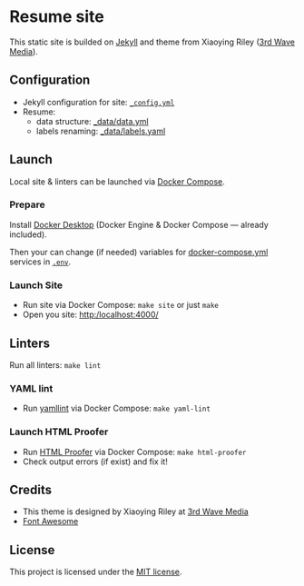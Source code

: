# Resume site

This static site is builded on [Jekyll](https://jekyllrb.com/) and theme from Xiaoying Riley ([3rd Wave Media](http://themes.3rdwavemedia.com/)).

## Configuration

- Jekyll configuration for site: [`_config.yml`](./_config.yml)
- Resume:
  - data structure: [_data/data.yml](./_data/data.yml)
  - labels renaming: [_data/labels.yaml](./_data/labels.yaml)

## Launch

Local site & linters can be launched via [Docker Compose](https://docs.docker.com/compose/).

### Prepare

Install [Docker Desktop](https://docs.docker.com/desktop/) (Docker Engine & Docker Compose — already included).

Then your can change (if needed) variables for [docker-compose.yml](./docker-compose.yml) services in [`.env`](./.env).

### Launch Site

- Run site via Docker Compose: `make site` or just `make`
- Open you site: <http:/localhost:4000/>

## Linters

Run all linters: `make lint`

### YAML lint

- Run [yamllint](https://yamllint.readthedocs.io/en/stable/) via Docker Compose: `make yaml-lint`

### Launch HTML Proofer

- Run [HTML Proofer](https://github.com/gjtorikian/html-proofer) via Docker Compose: `make html-proofer`
- Check output errors (if exist) and fix it!

## Credits

- This theme is designed by Xiaoying Riley at [3rd Wave Media](http://themes.3rdwavemedia.com/)
- [Font Awesome](https://use.fontawesome.com/releases/v6.4.2/fontawesome-free-6.4.2-web.zip)

## License

This project is licensed under the [MIT license](./LICENSE.txt).
